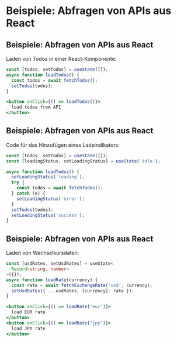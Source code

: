 # Beispiele: Abfragen von APIs aus React

## Beispiele: Abfragen von APIs aus React

Laden von Todos in einer React-Komponente:

```js
const [todos, setTodos] = useState([]);
async function loadTodos() {
  const todos = await fetchTodos();
  setTodos(todos);
}
```

```jsx
<button onClick={() => loadTodos()}>
  load todos from API
</button>
```

## Beispiele: Abfragen von APIs aus React

Code für das Hinzufügen eines Ladeindikators:

```js
const [todos, setTodos] = useState([]);
const [loadingStatus, setLoadingStatus] = useState('idle');

async function loadTodos() {
  setLoadingStatus('loading');
  try {
    const todos = await fetchTodos();
  } catch (e) {
    setLoadingStatus('error');
  }
  setTodos(todos);
  setLoadingStatus('success');
}
```

## Beispiele: Abfragen von APIs aus React

Laden von Wechselkursdaten:

```ts
const [usdRates, setUsdRates] = useState<
  Record<string, number>
>({});
async function loadRate(currency) {
  const rate = await fetchExchangeRate('usd', currency);
  setUsdRates({ ...usdRates, [currency]: rate });
}
```

```jsx
<button onClick={() => loadRate('eur')}>
  load EUR rate
</button>
<button onClick={() => loadRate("jpy")}>
  load JPY rate
</button>
```
